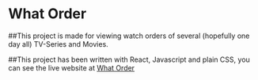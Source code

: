 # What Order

##This project is made for viewing watch orders of several (hopefully one day all) TV-Series and Movies.

##This project has been written with React, Javascript and plain CSS, you can see the live website at [What Order](https://whatorder.vercel.app)
